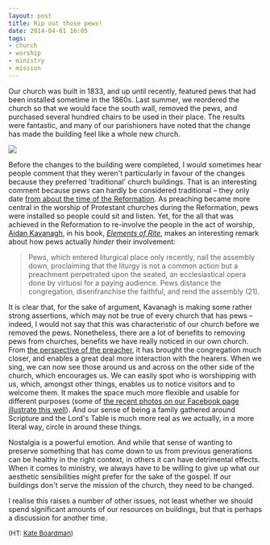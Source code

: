 ```yaml
---
layout: post
title: Rip out those pews!
date: 2014-04-01 16:05
tags:
- church
- worship
- ministry
- mission
---
```

Our church was built in 1833, and up until recently, featured pews that had been installed sometime in the 1860s. Last summer, we reordered the church so that we would face the south wall, removed the pews, and purchased several hundred chairs to be used in their place. The results were fantastic, and many of our parishioners have noted that the change has made the building feel like a whole new church.

<img src="https://dl.dropboxusercontent.com/u/3897986/Jake%20Blog%20Images/st%20johns%20before%20and%20after.jpg">

Before the changes to the building were completed, I would sometimes hear people comment that they weren't particularly in favour of the changes because they preferred 'traditional' church buildings. That is an interesting comment because pews can hardly be considered traditional – they only date [from about the time of the Reformation](http://en.wikipedia.org/wiki/Pew). As preaching became more central in the worship of Protestant churches during the Reformation, pews were installed so people could sit and listen. Yet, for the all that was achieved in the Reformation to re-involve the people in the act of worship, [Aidan Kavanagh](http://www.yale.edu/divinity/news/060713_news_kavanagh.shtml), in his book, *[Elements of Rite](http://www.amazon.co.uk/gp/product/0814660541/ref=as_li_qf_sp_asin_il_tl?ie=UTF8&camp=1634&creative=6738&creativeASIN=0814660541&linkCode=as2&tag=jakebeldercom-21)*, makes an interesting remark about how pews actually *hinder* their involvement:

<blockquote>
Pews, which entered liturgical place only recently, nail the assembly down, proclaiming that the liturgy is not a common action but a preachment perpetrated upon the seated, an ecclesiastical opera done by virtuosi for a paying audience. Pews distance the congregation, disenfranchise the faithful, and rend the assembly (21).
</blockquote>

It is clear that, for the sake of argument, Kavanagh is making some rather strong assertions, which may not be true of every church that has pews – indeed, I would not say that this was characteristic of our church before we removed the pews. Nonetheless, there are a lot of benefits to removing pews from churches, benefits we have really noticed in our own church. From [the perspective of the preacher](https://twitter.com/jakebelder/status/399997333087473664), it has brought the congregation much closer, and enables a great deal more interaction with the hearers. When we sing, we can now see those around us and across on the other side of the church, which encourages us. We can easily spot who is worshipping with us, which, amongst other things, enables us to notice visitors and to welcome them. It makes the space much more flexible and usable for different purposes (some of [the recent photos on our Facebook page illustrate this well](https://www.facebook.com/stjohnnewland/photos_stream)). And our sense of being a family gathered around Scripture and the Lord's Table is much more real as we actually, in a more literal way, circle in around these things.

Nostalgia is a powerful emotion. And while that sense of wanting to preserve something that has come down to us from previous generations can be healthy in the right context, in others it can have detrimental effects. When it comes to ministry, we always have to be willing to give up what our aesthetic sensibilities might prefer for the sake of the gospel. If our buildings don't serve the mission of the church, they need to be changed.

I realise this raises a number of other issues, not least whether we should spend significant amounts of our resources on buildings, but that is perhaps a discussion for another time.

<span style="font-size:small">(HT: <a href="https://twitter.com/kateboardman/status/450028898592780289">Kate Boardman</a>)</span>
